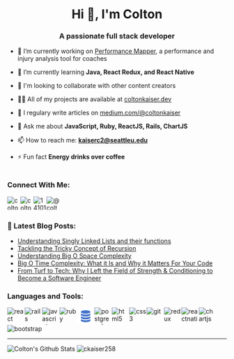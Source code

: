 <h1 align="center">Hi 👋, I'm Colton</h1>

<h3 align="center">A passionate full stack developer</h3>

- 🔭 I’m currently working on [Performance Mapper](https://github.com/ckaiser258/Final_Project_Frontend), a performance and injury analysis tool for coaches

- 🌱 I’m currently learning **Java, React Redux, and React Native**

- 👯 I'm looking to collaborate with other content creators

- 👨‍💻 All of my projects are available at [coltonkaiser.dev](coltonkaiser.dev)

- 📝 I regulary write articles on [medium.com/@coltonkaiser](medium.com/@coltonkaiser)

- 💬 Ask me about **JavaScript, Ruby, ReactJS, Rails, ChartJS**

- 📫 How to reach me: **kaiserc2@seattleu.edu**

- ⚡ Fun fact **Energy drinks over coffee**
  <br />
    <br />

### Connect With Me:

<p>
<a href="https://dev.to/coltonkaiser" target="blank"><img align="left" src="https://cdn.jsdelivr.net/npm/simple-icons@3.0.1/icons/dev-dot-to.svg" alt="coltonkaiser" height="30" width="30" /></a>
<a href="https://linkedin.com/in/coltonkaiser" target="blank"><img align="left" src="https://cdn.jsdelivr.net/npm/simple-icons@3.0.1/icons/linkedin.svg" alt="coltonkaiser" height="30" width="30" /></a>
<a href="https://stackoverflow.com/users/14101913" target="blank"><img align="left" src="https://cdn.jsdelivr.net/npm/simple-icons@3.0.1/icons/stackoverflow.svg" alt="14101913" height="30" width="30" /></a>
<a href="https://medium.com/@coltonkaiser" target="blank"><img align="left" src="https://cdn.jsdelivr.net/npm/simple-icons@3.0.1/icons/medium.svg" alt="@coltonkaiser" height="30" width="30" /></a>
  </p>
  <br />
  <br />

### 📕 Latest Blog Posts:
<!-- BLOG-POST-LIST:START -->
- [Understanding Singly Linked Lists and their functions](https://medium.com/javascript-in-plain-english/understanding-singly-linked-lists-and-their-functions-ae8f2e53f92d?source=rss-f68e8e1bdbb9------2)
- [Tackling the Tricky Concept of Recursion](https://levelup.gitconnected.com/tackling-the-tricky-concept-of-recursion-d8608817f520?source=rss-f68e8e1bdbb9------2)
- [Understanding Big O Space Complexity](https://medium.com/datadriveninvestor/understanding-big-o-space-complexity-6826478e5a9f?source=rss-f68e8e1bdbb9------2)
- [Big O Time Complexity: What it Is and Why it Matters For Your Code](https://levelup.gitconnected.com/big-o-time-complexity-what-it-is-and-why-it-matters-for-your-code-6c08dd97ad59?source=rss-f68e8e1bdbb9------2)
- [From Turf to Tech: Why I Left the Field of Strength & Conditioning to Become a Software Engineer](https://medium.com/@coltonkaiser/from-turf-to-tech-why-i-left-the-field-of-strength-conditioning-to-become-a-software-engineer-216732f4ea4f?source=rss-f68e8e1bdbb9------2)
<!-- BLOG-POST-LIST:END -->

### Languages and Tools:
<p align="left">
  <img src="https://devicons.github.io/devicon/devicon.git/icons/react/react-original-wordmark.svg" alt="react" align="left" width="40" height="40"/>
  <img src="https://devicons.github.io/devicon/devicon.git/icons/rails/rails-original-wordmark.svg" alt="rails" align="left" width="40" height="40"/>
 <img src="https://devicons.github.io/devicon/devicon.git/icons/javascript/javascript-original.svg" align="left" alt="javascript" width="40" height="40"/>
  <img src="https://devicons.github.io/devicon/devicon.git/icons/ruby/ruby-original-wordmark.svg" alt="ruby" align="left" width="40" height="40"/>
  <img src="https://raw.githubusercontent.com/github/explore/80688e429a7d4ef2fca1e82350fe8e3517d3494d/topics/sql/sql.png" alt="ruby" align="left" width="40" height="40"/>
  <img src="https://devicons.github.io/devicon/devicon.git/icons/postgresql/postgresql-original-wordmark.svg" alt="postgresql" align="left" width="40" height="40"/>
  <img src="https://devicons.github.io/devicon/devicon.git/icons/html5/html5-original-wordmark.svg" alt="html5" align="left" width="40" height="40"/><img src="https://devicons.github.io/devicon/devicon.git/icons/css3/css3-original-wordmark.svg" alt="css3" align="left" width="40" height="40"/> <img src="https://www.vectorlogo.zone/logos/git-scm/git-scm-icon.svg" alt="git" align="left" width="40" height="40"/> <img src="https://devicons.github.io/devicon/devicon.git/icons/redux/redux-original.svg" alt="redux" align="left" width="40" height="40"/>
    <img src="https://reactnative.dev/img/header_logo.svg" alt="reactnative" align="left" width="40" height="40"/>
  <img src="https://www.chartjs.org/media/logo-title.svg" alt="chartjs" align="left" width="40" height="40"/>
<img src="https://devicons.github.io/devicon/devicon.git/icons/bootstrap/bootstrap-plain.svg" alt="bootstrap" width="40" height="40"/></p>

---

<img alt="Colton's Github Stats" src="https://github-readme-stats.vercel.app/api?username=ckaiser258&show_icons=true&hide_border=true&hide=stars"/>
<img src="https://github-readme-stats.vercel.app/api/top-langs/?username=ckaiser258&layout=compact&hide=html&hide_border=true" alt="ckaiser258" />
